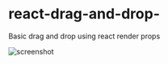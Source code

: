 # react-drag-and-drop-
Basic drag and drop using react render props

![screenshot](https://github.com/AhmedGMurtaza/react-drag-and-drop-/blob/master/demo.PNG)
